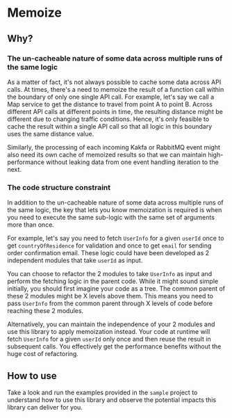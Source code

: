 # Memoize

## Why?

### The un-cacheable nature of some data across multiple runs of the same logic

As a matter of fact, it's not always possible to cache some data across API calls. At times, there's a need to memoize
the result of a function call within the boundary of only one single API call. For example, let's say we call a Map
service to get the distance to travel from point A to point B. Across different API calls at different points in time,
the resulting distance might be different due to changing traffic conditions. Hence, it's only feasible to cache the
result within a single API call so that all logic in this boundary uses the same distance value.

Similarly, the processing of each incoming Kakfa or RabbitMQ event might also need its own cache of memoized results
so that we can maintain high-performance without leaking data from one event handling iteration to the next.

### The code structure constraint

In addition to the un-cacheable nature of some data across multiple runs of the same logic, the key that lets you know
memoization is required is when you need to execute the same sub-logic with the same set of arguments more than once.

For example, let's say you need to fetch `UserInfo` for a given `userId` once to get `countryOfResidence` for validation
and once to get `email` for sending order confirmation email. These logic could have been developed as 2 independent
modules that take `userId` as input.

You can choose to refactor the 2 modules to take `UserInfo` as input and perform the fetching logic in the parent code.
While it might sound simple initially, you should first imagine your code as a tree. The common parent of these 2 modules
might be X levels above them. This means you need to pass `UserInfo` from the common parent through X levels of code
before reaching these 2 modules.

Alternatively, you can maintain the independence of your 2 modules and use this library to apply memoization instead.
Your code at runtime will fetch `UserInfo` for a given `userId` only once and then reuse the result in subsequent calls.
You effectively get the performance benefits without the huge cost of refactoring.

## How to use

Take a look and run the examples provided in the `sample` project to understand how to use this library and observe
the potential impacts this library can deliver for you.